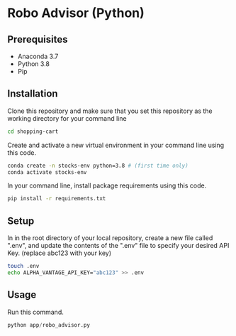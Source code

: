 
# Robo Advisor (Python)

## Prerequisites

  + Anaconda 3.7
  + Python 3.8
  + Pip

## Installation

Clone this repository and make sure that you set this repository as the working directory for your command line

```sh
cd shopping-cart
```

Create and activate a new virtual environment in your command line using this code.

```sh
conda create -n stocks-env python=3.8 # (first time only)
conda activate stocks-env
```

In your command line, install package requirements using this code.

```sh
pip install -r requirements.txt
```

## Setup

In in the root directory of your local repository, create a new file called ".env", and update the contents of the ".env" file to specify your desired API Key. (replace abc123 with your key)

```sh
touch .env
echo ALPHA_VANTAGE_API_KEY="abc123" >> .env
```

## Usage

Run this command.

```py
python app/robo_advisor.py
```